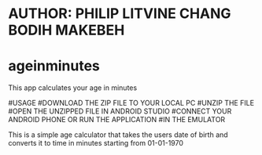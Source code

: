 # AUTHOR: PHILIP LITVINE CHANG BODIH MAKEBEH
# ageinminutes
This app calculates your age in minutes

#USAGE
#DOWNLOAD THE ZIP FILE TO YOUR LOCAL PC
#UNZIP THE FILE
#OPEN THE UNZIPPED FILE IN ANDROID STUDIO
#CONNECT YOUR ANDROID PHONE OR RUN THE APPLICATION
#IN THE EMULATOR

This is a simple age calculator that takes the users date of birth and converts it to time in minutes starting
from 01-01-1970



